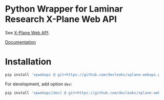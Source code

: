 # Python Wrapper for Laminar Research X-Plane Web API

See [X-Plane Web API](https://developer.x-plane.com/article/x-plane-web-api/).


[Documentation](https://devleaks.github.io/xplane-webapi/)


# Installation


```sh
pip install 'xpwebapi @ git+https://github.com/devleaks/xplane-webapi.git'
```

For development, add option `dev`:


```sh
pip install 'xpwebapi[dev] @ git+https://github.com/devleaks/xplane-webapi.git'
```
